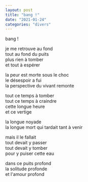 ```yaml
---
layout: post
title: "bang !"
date: "2021-01-24"
categories: "divers"
---
```


bang !  

je me retrouve au fond  
tout au fond du puits  
plus rien à tomber  
et tout à espérer

la peur est morte sous le choc  
le désespoir a fui  
la perspective du vivant remonte

tout ce temps à tomber  
tout ce temps à craindre  
cette longue heure  
et ce vertige

la longue noyade  
la longue mort qui tardait tant à venir

mais il le fallait  
tout devait y passer  
tout devait y tomber  
pour y puiser cette eau

dans ce puits profond  
la solitude profonde  
et l'amour profond
